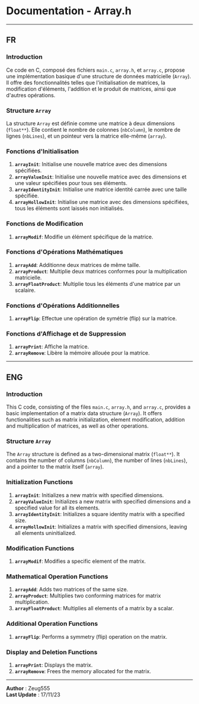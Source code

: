 # Documentation - Array.h

---

## FR

### Introduction

Ce code en C, composé des fichiers `main.c`, `array.h`, et `array.c`, propose une implémentation basique d'une structure de données matricielle (`Array`). Il offre des fonctionnalités telles que l'initialisation de matrices, la modification d'éléments, l'addition et le produit de matrices, ainsi que d'autres opérations.

### Structure `Array`

La structure `Array` est définie comme une matrice à deux dimensions (`float**`). Elle contient le nombre de colonnes (`nbColumn`), le nombre de lignes (`nbLines`), et un pointeur vers la matrice elle-même (`array`).

### Fonctions d'Initialisation

1. **`arrayInit`**: Initialise une nouvelle matrice avec des dimensions spécifiées.
2. **`arrayValueInit`**: Initialise une nouvelle matrice avec des dimensions et une valeur spécifiées pour tous ses éléments.
3. **`arrayIdentityInit`**: Initialise une matrice identité carrée avec une taille spécifiée.
4. **`arrayHollowInit`**: Initialise une matrice avec des dimensions spécifiées, tous les éléments sont laissés non initialisés.

### Fonctions de Modification

1. **`arrayModif`**: Modifie un élément spécifique de la matrice.

### Fonctions d'Opérations Mathématiques

1. **`arrayAdd`**: Additionne deux matrices de même taille.
2. **`arrayProduct`**: Multiplie deux matrices conformes pour la multiplication matricielle.
3. **`arrayFloatProduct`**: Multiplie tous les éléments d'une matrice par un scalaire.

### Fonctions d'Opérations Additionnelles

1. **`arrayFlip`**: Effectue une opération de symétrie (flip) sur la matrice.

### Fonctions d'Affichage et de Suppression

1. **`arrayPrint`**: Affiche la matrice.
2. **`arrayRemove`**: Libère la mémoire allouée pour la matrice.

---
## ENG

### Introduction

This C code, consisting of the files `main.c`, `array.h`, and `array.c`, provides a basic implementation of a matrix data structure (`Array`). It offers functionalities such as matrix initialization, element modification, addition and multiplication of matrices, as well as other operations.

### Structure `Array`

The `Array` structure is defined as a two-dimensional matrix (`float**`). It contains the number of columns (`nbColumn`), the number of lines (`nbLines`), and a pointer to the matrix itself (`array`).

### Initialization Functions

1. **`arrayInit`**: Initializes a new matrix with specified dimensions.
2. **`arrayValueInit`**: Initializes a new matrix with specified dimensions and a specified value for all its elements.
3. **`arrayIdentityInit`**: Initializes a square identity matrix with a specified size.
4. **`arrayHollowInit`**: Initializes a matrix with specified dimensions, leaving all elements uninitialized.

### Modification Functions

1. **`arrayModif`**: Modifies a specific element of the matrix.

### Mathematical Operation Functions

1. **`arrayAdd`**: Adds two matrices of the same size.
2. **`arrayProduct`**: Multiplies two conforming matrices for matrix multiplication.
3. **`arrayFloatProduct`**: Multiplies all elements of a matrix by a scalar.

### Additional Operation Functions

1. **`arrayFlip`**: Performs a symmetry (flip) operation on the matrix.

### Display and Deletion Functions

1. **`arrayPrint`**: Displays the matrix.
2. **`arrayRemove`**: Frees the memory allocated for the matrix.

---

**Author** : Zeug555  
**Last Update** : 17/11/23
